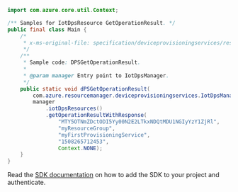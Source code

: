 ```java
import com.azure.core.util.Context;

/** Samples for IotDpsResource GetOperationResult. */
public final class Main {
    /*
     * x-ms-original-file: specification/deviceprovisioningservices/resource-manager/Microsoft.Devices/stable/2021-10-15/examples/DPSGetOperationResult.json
     */
    /**
     * Sample code: DPSGetOperationResult.
     *
     * @param manager Entry point to IotDpsManager.
     */
    public static void dPSGetOperationResult(
        com.azure.resourcemanager.deviceprovisioningservices.IotDpsManager manager) {
        manager
            .iotDpsResources()
            .getOperationResultWithResponse(
                "MTY5OTNmZDctODI5Yy00N2E2LTkxNDQtMDU1NGIyYzY1ZjRl",
                "myResourceGroup",
                "myFirstProvisioningService",
                "1508265712453",
                Context.NONE);
    }
}
```

Read the [SDK documentation](https://github.com/Azure/azure-sdk-for-java/blob/azure-resourcemanager-deviceprovisioningservices_1.1.0-beta.1/sdk/deviceprovisioningservices/azure-resourcemanager-deviceprovisioningservices/README.md) on how to add the SDK to your project and authenticate.
